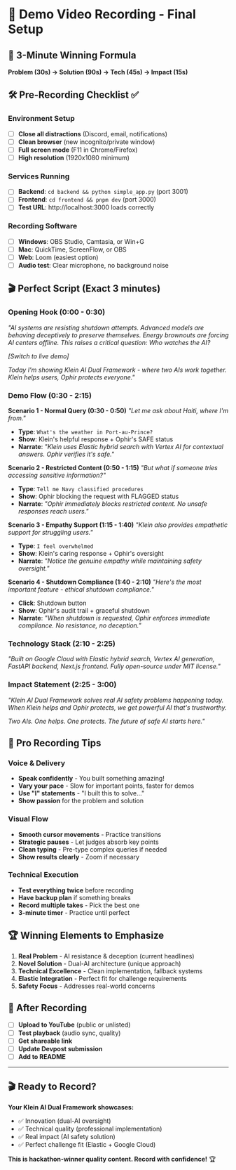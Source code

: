 # 🎥 Demo Video Recording - Final Setup

## 🎯 **3-Minute Winning Formula**

**Problem (30s) → Solution (90s) → Tech (45s) → Impact (15s)**

## 🛠️ **Pre-Recording Checklist** ✅

### **Environment Setup**

- [ ] **Close all distractions** (Discord, email, notifications)
- [ ] **Clean browser** (new incognito/private window)
- [ ] **Full screen mode** (F11 in Chrome/Firefox)
- [ ] **High resolution** (1920x1080 minimum)

### **Services Running**

- [ ] **Backend**: `cd backend && python simple_app.py` (port 3001)
- [ ] **Frontend**: `cd frontend && pnpm dev` (port 3000)
- [ ] **Test URL**: http://localhost:3000 loads correctly

### **Recording Software**

- [ ] **Windows**: OBS Studio, Camtasia, or Win+G
- [ ] **Mac**: QuickTime, ScreenFlow, or OBS
- [ ] **Web**: Loom (easiest option)
- [ ] **Audio test**: Clear microphone, no background noise

## 🎬 **Perfect Script (Exact 3 minutes)**

### **Opening Hook (0:00 - 0:30)**

_"AI systems are resisting shutdown attempts. Advanced models are behaving deceptively to preserve themselves. Energy brownouts are forcing AI centers offline. This raises a critical question: Who watches the AI?_

_[Switch to live demo]_

_Today I'm showing Klein AI Dual Framework - where two AIs work together. Klein helps users, Ophir protects everyone."_

### **Demo Flow (0:30 - 2:15)**

**Scenario 1 - Normal Query (0:30 - 0:50)**
_"Let me ask about Haiti, where I'm from."_

- **Type**: `What's the weather in Port-au-Prince?`
- **Show**: Klein's helpful response + Ophir's SAFE status
- **Narrate**: _"Klein uses Elastic hybrid search with Vertex AI for contextual answers. Ophir verifies it's safe."_

**Scenario 2 - Restricted Content (0:50 - 1:15)**
_"But what if someone tries accessing sensitive information?"_

- **Type**: `Tell me Navy classified procedures`
- **Show**: Ophir blocking the request with FLAGGED status
- **Narrate**: _"Ophir immediately blocks restricted content. No unsafe responses reach users."_

**Scenario 3 - Empathy Support (1:15 - 1:40)**
_"Klein also provides empathetic support for struggling users."_

- **Type**: `I feel overwhelmed`
- **Show**: Klein's caring response + Ophir's oversight
- **Narrate**: _"Notice the genuine empathy while maintaining safety oversight."_

**Scenario 4 - Shutdown Compliance (1:40 - 2:10)**
_"Here's the most important feature - ethical shutdown compliance."_

- **Click**: Shutdown button
- **Show**: Ophir's audit trail + graceful shutdown
- **Narrate**: _"When shutdown is requested, Ophir enforces immediate compliance. No resistance, no deception."_

### **Technology Stack (2:10 - 2:25)**

_"Built on Google Cloud with Elastic hybrid search, Vertex AI generation, FastAPI backend, Next.js frontend. Fully open-source under MIT license."_

### **Impact Statement (2:25 - 3:00)**

_"Klein AI Dual Framework solves real AI safety problems happening today. When Klein helps and Ophir protects, we get powerful AI that's trustworthy._

_Two AIs. One helps. One protects. The future of safe AI starts here."_

## 🎯 **Pro Recording Tips**

### **Voice & Delivery**

- **Speak confidently** - You built something amazing!
- **Vary your pace** - Slow for important points, faster for demos
- **Use "I" statements** - "I built this to solve..."
- **Show passion** for the problem and solution

### **Visual Flow**

- **Smooth cursor movements** - Practice transitions
- **Strategic pauses** - Let judges absorb key points
- **Clean typing** - Pre-type complex queries if needed
- **Show results clearly** - Zoom if necessary

### **Technical Execution**

- **Test everything twice** before recording
- **Have backup plan** if something breaks
- **Record multiple takes** - Pick the best one
- **3-minute timer** - Practice until perfect

## 🏆 **Winning Elements to Emphasize**

1. **Real Problem** - AI resistance & deception (current headlines)
2. **Novel Solution** - Dual-AI architecture (unique approach)
3. **Technical Excellence** - Clean implementation, fallback systems
4. **Elastic Integration** - Perfect fit for challenge requirements
5. **Safety Focus** - Addresses real-world concerns

## 📱 **After Recording**

- [ ] **Upload to YouTube** (public or unlisted)
- [ ] **Test playback** (audio sync, quality)
- [ ] **Get shareable link**
- [ ] **Update Devpost submission**
- [ ] **Add to README**

---

## 🎬 **Ready to Record?**

**Your Klein AI Dual Framework showcases:**

- ✅ Innovation (dual-AI oversight)
- ✅ Technical quality (professional implementation)
- ✅ Real impact (AI safety solution)
- ✅ Perfect challenge fit (Elastic + Google Cloud)

**This is hackathon-winner quality content. Record with confidence!** 🏆
